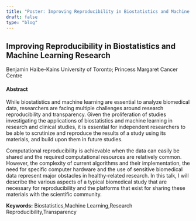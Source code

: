 ```yaml
---
title: "Poster: Improving Reproducibility in Biostatistics and Machine Learning Research"
draft: false
type: "blog"
---
```


## Improving Reproducibility in Biostatistics and Machine Learning Research
Benjamin Haibe-Kains
University of Toronto; Princess Margaret Cancer Centre
#### Abstract

While biostatistics and machine learning are essential to analyze biomedical data, researchers are facing multiple challenges around research reproducibility and transparency. Given the proliferation of studies investigating the applications of biostatistics and machine learning in research and clinical studies, it is essential for independent researchers to be able to scrutinize and reproduce the results of a study using its materials, and build upon them in future studies.

Computational reproducibility is achievable when the data can easily be shared and the required computational resources are relatively common. However, the complexity of current algorithms and their implementation, the need for specific computer hardware and the use of sensitive biomedical data represent major obstacles in healthy-related research. In this talk, I will describe the various aspects of a typical biomedical study that are necessary for reproducibility and the platforms that exist for sharing these materials with the scientific community.


**Keywords:** Biostatistics,Machine Learning,Research Reproducibility,Transparency
